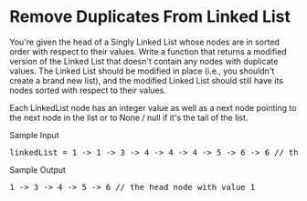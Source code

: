 # Remove Duplicates From Linked List

You're given the head of a Singly Linked List whose nodes are in sorted order with respect to their values. Write a function that returns a modified version of the Linked List that doesn't contain any nodes with duplicate values. The Linked List should be modified in place (i.e., you shouldn't create a brand new list), and the modified Linked List should still have its nodes sorted with respect to their values. 

Each LinkedList node has an integer value as well as a next node pointing to the next node in the list or to None / null if it's the tail of the list. 

Sample Input
<pre>
linkedList = 1 -> 1 -> 3 -> 4 -> 4 -> 4 -> 5 -> 6 -> 6 // the head node with value 1
</pre>

Sample Output
<pre>
1 -> 3 -> 4 -> 5 -> 6 // the head node with value 1
</pre>
